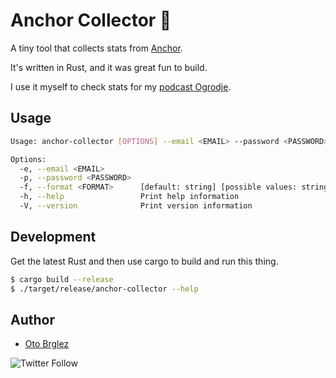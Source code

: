 # Anchor Collector 🦀

A tiny tool that collects stats from [Anchor](https://anchor.fm/).

It's written in Rust, and it was great fun to build.

I use it myself to check stats for my [podcast Ogrodje](https://anchor.fm/ogrodje).

## Usage

```bash
Usage: anchor-collector [OPTIONS] --email <EMAIL> --password <PASSWORD>

Options:
  -e, --email <EMAIL>
  -p, --password <PASSWORD>
  -f, --format <FORMAT>      [default: string] [possible values: string, json, csv]
  -h, --help                 Print help information
  -V, --version              Print version information
```

## Development

Get the latest Rust and then use cargo to build and run this thing.

```bash
$ cargo build --release
$ ./target/release/anchor-collector --help
```

## Author

- [Oto Brglez](https://github.com/otobrglez)

![Twitter Follow](https://img.shields.io/twitter/follow/otobrglez?style=social)
